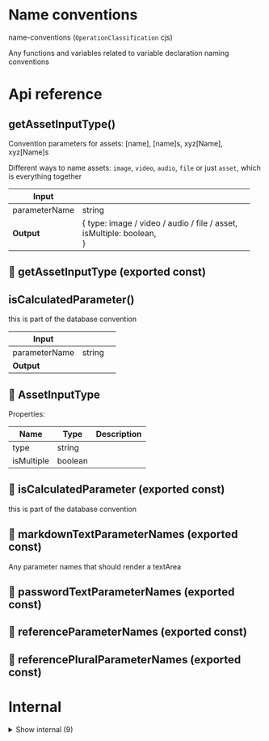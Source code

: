 # Name conventions

name-conventions (`OperationClassification` cjs)

Any functions and variables related to variable declaration naming conventions




# Api reference

## getAssetInputType()

Convention parameters for assets: [name], [name]s, xyz[Name], xyz[Name]s

Different ways to name assets: `image`, `video`, `audio`, `file` or just `asset`, which is everything together


| Input      |    |    |
| ---------- | -- | -- |
| parameterName | string |  |,| valueType (optional) | `SimplifiedSchemaType` |  |
| **Output** | { type: image / video / audio / file / asset, <br />isMultiple: boolean, <br /> }   |    |



## 📄 getAssetInputType (exported const)

## isCalculatedParameter()

this is part of the database convention


| Input      |    |    |
| ---------- | -- | -- |
| parameterName | string |  |
| **Output** |    |    |



## 🔹 AssetInputType

Properties: 

 | Name | Type | Description |
|---|---|---|
| type  | string |  |
| isMultiple  | boolean |  |



## 📄 isCalculatedParameter (exported const)

this is part of the database convention


## 📄 markdownTextParameterNames (exported const)

Any parameter names that should render a textArea


## 📄 passwordTextParameterNames (exported const)

## 📄 referenceParameterNames (exported const)

## 📄 referencePluralParameterNames (exported const)

# Internal

<details><summary>Show internal (9)</summary>
    
  # getParameterContentType()




| Input      |    |    |
| ---------- | -- | -- |
| parameterName | string |  |
| **Output** |    |    |



## isGeneratedParameterName()

| Input      |    |    |
| ---------- | -- | -- |
| parameterName | string |  |
| **Output** |    |    |



## 🔹 PatternMatcher

Properties: 

 | Name | Type | Description |
|---|---|---|
| pattern  | string |  |
| matches  | string |  |
| isSingleWord (optional) | boolean |  |



## 📄 assetsFolders (exported const)

## 📄 generatedParameterNames (exported const)

## 📄 getParameterContentType (exported const)

## 📄 isGeneratedParameterName (exported const)

## 📄 parameterNames (exported const)

### Form input types

How do we show different UI's based on certain things we know about some parameter (name + type)? There are many things

- All "image" or "xxxImage" should be Image + camera inputs
- All "asset" or "xxxAsset" should be File inputs
- All "recording" or "xxxAudio" should be mic inputs
- All "position" or "xxxPosition" should be coordinates which should be pickable on the map
- All "path" or "xxxPath" should be an input where you can select a relative path from project root or operation src root, depending on what we need. It needs to be clear what kind of paths are allowed, so we need to think about all the options and if we can all put that in the parameter name (would be best) or if we need to use the description...


## 📄 patternMatchers (exported const)

  </details>

